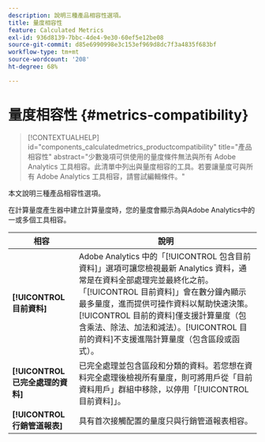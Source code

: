```yaml
---
description: 說明三種產品相容性選項。
title: 量度相容性
feature: Calculated Metrics
exl-id: 936d8139-7bbc-4de4-9e30-60ef5e12be08
source-git-commit: d85e6990998e3c153ef969d8dc7f3a4835f683bf
workflow-type: tm+mt
source-wordcount: '208'
ht-degree: 68%

---
```


# 量度相容性 {#metrics-compatibility}

>[!CONTEXTUALHELP]
>id="components_calculatedmetrics_productcompatibility"
>title="產品相容性"
>abstract="少數幾項可供使用的量度條件無法與所有 Adobe Analytics 工具相容。此清單中列出與量度相容的工具。若要讓量度可與所有 Adobe Analytics 工具相容，請嘗試編輯條件。"

本文說明三種產品相容性選項。

在計算量度產生器中建立計算量度時，您的量度會顯示為與Adobe Analytics中的一或多個工具相容。


| 相容 | 說明 |
| --- | --- |
| **[!UICONTROL 目前資料]** | Adobe Analytics 中的「[!UICONTROL 包含目前資料]」選項可讓您檢視最新 Analytics 資料，通常是在資料全部處理完並最終化之前。 「[!UICONTROL 目前資料]」會在數分鐘內顯示最多量度，進而提供可操作資料以幫助快速決策。 [!UICONTROL 目前的資料]僅支援計算量度（包含乘法、除法、加法和減法）。[!UICONTROL 目前的資料]不支援進階計算量度（包含區段或函式）。 |
| **[!UICONTROL 已完全處理的資料]** | 已完全處理並包含區段和分類的資料。若您想在資料完全處理後檢視所有量度，則可將用戶從「目前資料用戶」群組中移除，以停用「[!UICONTROL 目前資料]」。 |
| **[!UICONTROL 行銷管道報表]** | 具有首次接觸配置的量度只與行銷管道報表相容。 |
